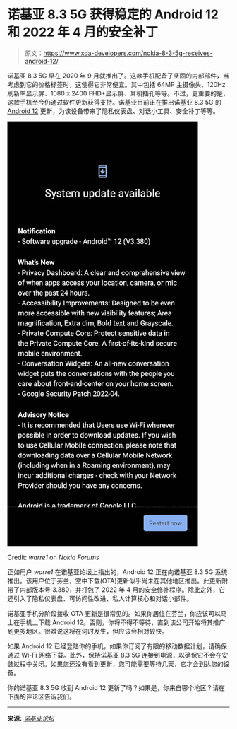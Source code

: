 # 诺基亚 8.3 5G 获得稳定的 Android 12 和 2022 年 4 月的安全补丁

> 原文：<https://www.xda-developers.com/nokia-8-3-5g-receives-android-12/>

诺基亚 8.3 5G 早在 2020 年 9 月就推出了。这款手机配备了坚固的内部部件，当考虑到它的价格标签时，这使得它非常便宜。其中包括 64MP 主摄像头、120Hz 刷新率显示屏、1080 x 2400 FHD+显示屏、耳机插孔等等。不过，更重要的是，这款手机至今仍通过软件更新获得支持。诺基亚目前正在推出诺基亚 8.3 5G 的 [Android 12](https://www.xda-developers.com/android-12/) 更新，为该设备带来了隐私仪表盘、对话小工具、安全补丁等等。

 <picture>![Nokia 8.3 5G Android 12 update](img/a005f5fcf283b6b82d644035a19cd019.png)</picture> 

Credit: *warre1* on *Nokia Forums*

正如用户 *warre1* 在诺基亚论坛上指出的，Android 12 正在向诺基亚 8.3 5G 系统推出。该用户位于芬兰，空中下载(OTA)更新似乎尚未在其他地区推出。此更新附带了内部版本号 3.380，并打包了 2022 年 4 月的安全修补程序。除此之外，它还引入了隐私仪表盘、可访问性改进、私人计算核心和对话小部件。

诺基亚手机分阶段接收 OTA 更新是很常见的。如果你居住在芬兰，你应该可以马上在手机上下载 Android 12。否则，你将不得不等待，直到该公司开始将其推广到更多地区。很难说这将在何时发生，但应该会相对较快。

如果 Android 12 已经登陆你的手机，如果你订阅了有限的移动数据计划，请确保通过 Wi-Fi 网络下载。此外，保持诺基亚 8.3 5G 连接到电源，以确保它不会在安装过程中关闭。如果您还没有看到更新，您可能需要等待几天，它才会到达您的设备。

你的诺基亚 8.3 5G 收到 Android 12 更新了吗？如果是，你来自哪个地区？请在下面的评论区告诉我们。

* * *

**来源:** [*诺基亚论坛*](https://community.phones.nokia.com/discussion/65303/android-12-now-available)
